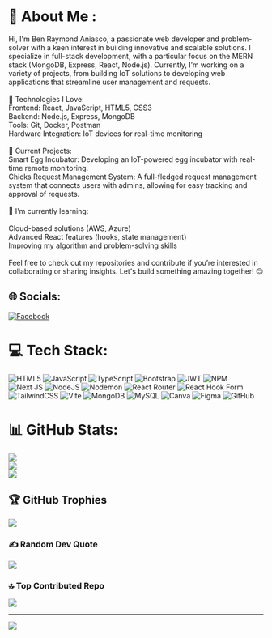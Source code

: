 # 👋 About Me :
Hi, I'm Ben Raymond Aniasco, a passionate web developer and problem-solver with a keen interest in building innovative and scalable solutions. I specialize in full-stack development, with a particular focus on the MERN stack (MongoDB, Express, React, Node.js). Currently, I’m working on a variety of projects, from building IoT solutions to developing web applications that streamline user management and requests.<br><br>🔧 Technologies I Love:<br>Frontend: React, JavaScript, HTML5, CSS3<br>Backend: Node.js, Express, MongoDB<br>Tools: Git, Docker, Postman<br>Hardware Integration: IoT devices for real-time monitoring<br><br>🚀 Current Projects:<br>Smart Egg Incubator: Developing an IoT-powered egg incubator with real-time remote monitoring.<br>Chicks Request Management System: A full-fledged request management system that connects users with admins, allowing for easy tracking and approval of requests.<br><br>🌱 I'm currently learning:<br><br>Cloud-based solutions (AWS, Azure)<br>Advanced React features (hooks, state management)<br>Improving my algorithm and problem-solving skills<br><br>Feel free to check out my repositories and contribute if you’re interested in collaborating or sharing insights. Let's build something amazing together! 😊


## 🌐 Socials:
[![Facebook](https://img.shields.io/badge/Facebook-%231877F2.svg?logo=Facebook&logoColor=white)](https://facebook.com/bintooot18) 

# 💻 Tech Stack:
![HTML5](https://img.shields.io/badge/html5-%23E34F26.svg?style=for-the-badge&logo=html5&logoColor=white) ![JavaScript](https://img.shields.io/badge/javascript-%23323330.svg?style=for-the-badge&logo=javascript&logoColor=%23F7DF1E) ![TypeScript](https://img.shields.io/badge/typescript-%23007ACC.svg?style=for-the-badge&logo=typescript&logoColor=white) ![Bootstrap](https://img.shields.io/badge/bootstrap-%238511FA.svg?style=for-the-badge&logo=bootstrap&logoColor=white) ![JWT](https://img.shields.io/badge/JWT-black?style=for-the-badge&logo=JSON%20web%20tokens) ![NPM](https://img.shields.io/badge/NPM-%23CB3837.svg?style=for-the-badge&logo=npm&logoColor=white) ![Next JS](https://img.shields.io/badge/Next-black?style=for-the-badge&logo=next.js&logoColor=white) ![NodeJS](https://img.shields.io/badge/node.js-6DA55F?style=for-the-badge&logo=node.js&logoColor=white) ![Nodemon](https://img.shields.io/badge/NODEMON-%23323330.svg?style=for-the-badge&logo=nodemon&logoColor=%BBDEAD) ![React Router](https://img.shields.io/badge/React_Router-CA4245?style=for-the-badge&logo=react-router&logoColor=white) ![React Hook Form](https://img.shields.io/badge/React%20Hook%20Form-%23EC5990.svg?style=for-the-badge&logo=reacthookform&logoColor=white) ![TailwindCSS](https://img.shields.io/badge/tailwindcss-%2338B2AC.svg?style=for-the-badge&logo=tailwind-css&logoColor=white) ![Vite](https://img.shields.io/badge/vite-%23646CFF.svg?style=for-the-badge&logo=vite&logoColor=white) ![MongoDB](https://img.shields.io/badge/MongoDB-%234ea94b.svg?style=for-the-badge&logo=mongodb&logoColor=white) ![MySQL](https://img.shields.io/badge/mysql-4479A1.svg?style=for-the-badge&logo=mysql&logoColor=white) ![Canva](https://img.shields.io/badge/Canva-%2300C4CC.svg?style=for-the-badge&logo=Canva&logoColor=white) ![Figma](https://img.shields.io/badge/figma-%23F24E1E.svg?style=for-the-badge&logo=figma&logoColor=white) ![GitHub](https://img.shields.io/badge/github-%23121011.svg?style=for-the-badge&logo=github&logoColor=white)
# 📊 GitHub Stats:
![](https://github-readme-stats.vercel.app/api?username=Bintooot&theme=github_dark&hide_border=false&include_all_commits=true&count_private=true)<br/>
![](https://github-readme-streak-stats.herokuapp.com/?user=Bintooot&theme=github_dark&hide_border=false)<br/>
![](https://github-readme-stats.vercel.app/api/top-langs/?username=Bintooot&theme=github_dark&hide_border=false&include_all_commits=true&count_private=true&layout=compact)

## 🏆 GitHub Trophies
![](https://github-profile-trophy.vercel.app/?username=Bintooot&theme=radical&no-frame=false&no-bg=true&margin-w=4)

### ✍️ Random Dev Quote
![](https://quotes-github-readme.vercel.app/api?type=horizontal&theme=radical)

### 🔝 Top Contributed Repo
![](https://github-contributor-stats.vercel.app/api?username=Bintooot&limit=5&theme=react&combine_all_yearly_contributions=true)

---
[![](https://visitcount.itsvg.in/api?id=Bintooot&icon=2&color=1)](https://visitcount.itsvg.in)


